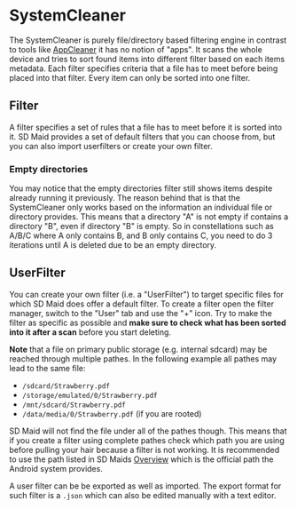 # SystemCleaner
The SystemCleaner is purely file/directory based filtering engine in contrast to tools like [AppCleaner](https://github.com/d4rken/sdmaid-public/wiki/Appcleaner) it has no notion of "apps". It scans the whole device and tries to sort found items into different filter based on each items metadata. Each filter specifies criteria that a file has to meet before being placed into that filter. Every item can only be sorted into one filter.

## Filter
A filter specifies a set of rules that a file has to meet before it is sorted into it. SD Maid provides a set of default filters that you can choose from, but you can also import userfilters or create your own filter.

### Empty directories
You may notice that the empty directories filter still shows items despite already running it previously. The reason behind that is that the SystemCleaner only works based on the information an individual file or directory provides. This means that a directory "A" is not empty if contains a directory "B", even if directory "B" is empty. So in constellations such as A/B/C where A only contains B, and B only contains C, you need to do 3 iterations until A is deleted due to be an empty directory.

## UserFilter
You can create your own filter (i.e. a "UserFilter") to target specific files for which SD Maid does offer a default filter. To create a filter open the filter manager, switch to the "User" tab and use the "+" icon. Try to make the filter as specific as possible and **make sure to check what has been sorted into it after a scan** before you start deleting.

**Note** that a file on primary public storage (e.g. internal sdcard) may be reached through multiple pathes. In the following example all pathes may lead to the same file:
* `/sdcard/Strawberry.pdf`
* `/storage/emulated/0/Strawberry.pdf`
* `/mnt/sdcard/Strawberry.pdf`
* `/data/media/0/Strawberry.pdf` (if you are rooted)

SD Maid will not find the file under all of the pathes though. This means that if you create a filter using complete pathes check which path you are using before pulling your hair because a filter is not working. It is recommended to use the path listed in SD Maids [Overview](https://github.com/d4rken/sdmaid-public/wiki/Overview) which is the official path the Android system provides.

A user filter can be be exported as well as imported. The export format for such filter is a `.json` which can also be edited manually with a text editor.